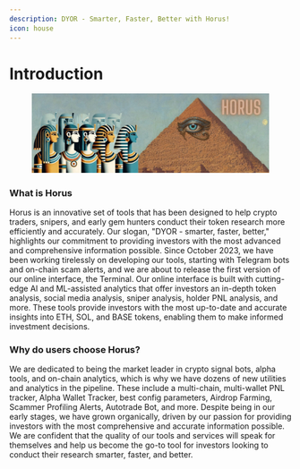 ```yaml
---
description: DYOR - Smarter, Faster, Better with Horus!
icon: house
---
```


# Introduction

<figure><img src=".gitbook/assets/header.webp" alt=""><figcaption></figcaption></figure>

### What is Horus

Horus is an innovative set of tools that has been designed to help crypto traders, snipers, and early gem hunters conduct their token research more efficiently and accurately. Our slogan, "DYOR - smarter, faster, better," highlights our commitment to providing investors with the most advanced and comprehensive information possible. Since October 2023, we have been working tirelessly on developing our tools, starting with Telegram bots and on-chain scam alerts, and we are about to release the first version of our online interface, the Terminal. Our online interface is built with cutting-edge AI and ML-assisted analytics that offer investors an in-depth token analysis, social media analysis, sniper analysis, holder PNL analysis, and more. These tools provide investors with the most up-to-date and accurate insights into ETH, SOL, and BASE tokens, enabling them to make informed investment decisions.

### Why do users choose Horus?

We are dedicated to being the market leader in crypto signal bots, alpha tools, and on-chain analytics, which is why we have dozens of new utilities and analytics in the pipeline. These include a multi-chain, multi-wallet PNL tracker, Alpha Wallet Tracker, best config parameters, Airdrop Farming, Scammer Profiling Alerts, Autotrade Bot, and more. Despite being in our early stages, we have grown organically, driven by our passion for providing investors with the most comprehensive and accurate information possible. We are confident that the quality of our tools and services will speak for themselves and help us become the go-to tool for investors looking to conduct their research smarter, faster, and better.
